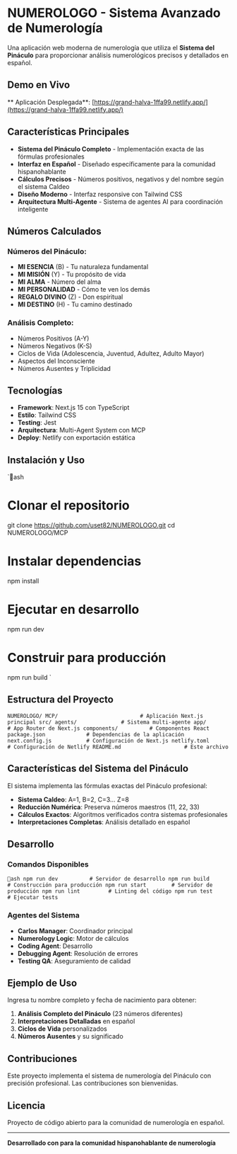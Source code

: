 ﻿#  NUMEROLOGO - Sistema Avanzado de Numerología

Una aplicación web moderna de numerología que utiliza el **Sistema del Pináculo** para proporcionar análisis numerológicos precisos y detallados en español.

##  Demo en Vivo

** Aplicación Desplegada**: [https://grand-halva-1ffa99.netlify.app/](https://grand-halva-1ffa99.netlify.app/)

##  Características Principales

-  **Sistema del Pináculo Completo** - Implementación exacta de las fórmulas profesionales
-  **Interfaz en Español** - Diseñado específicamente para la comunidad hispanohablante
-  **Cálculos Precisos** - Números positivos, negativos y del nombre según el sistema Caldeo
-  **Diseño Moderno** - Interfaz responsive con Tailwind CSS
-  **Arquitectura Multi-Agente** - Sistema de agentes AI para coordinación inteligente

##  Números Calculados

### Números del Pináculo:
- **MI ESENCIA** (B) - Tu naturaleza fundamental
- **MI MISIÓN** (Y) - Tu propósito de vida
- **MI ALMA** - Número del alma
- **MI PERSONALIDAD** - Cómo te ven los demás
- **REGALO DIVINO** (Z) - Don espiritual
- **MI DESTINO** (H) - Tu camino destinado

### Análisis Completo:
- Números Positivos (A-Y)
- Números Negativos (K-S)
- Ciclos de Vida (Adolescencia, Juventud, Adultez, Adulto Mayor)
- Aspectos del Inconsciente
- Números Ausentes y Triplicidad

##  Tecnologías

- **Framework**: Next.js 15 con TypeScript
- **Estilo**: Tailwind CSS
- **Testing**: Jest
- **Arquitectura**: Multi-Agent System con MCP
- **Deploy**: Netlify con exportación estática

##  Instalación y Uso

`ash
# Clonar el repositorio
git clone https://github.com/uset82/NUMEROLOGO.git
cd NUMEROLOGO/MCP

# Instalar dependencias
npm install

# Ejecutar en desarrollo
npm run dev

# Construir para producción
npm run build
`

##  Estructura del Proyecto

`
NUMEROLOGO/
 MCP/                          # Aplicación Next.js principal
    src/
       agents/              # Sistema multi-agente
       app/                 # App Router de Next.js
       components/          # Componentes React
    package.json             # Dependencias de la aplicación
    next.config.js           # Configuración de Next.js
 netlify.toml                 # Configuración de Netlify
 README.md                    # Este archivo
`

##  Características del Sistema del Pináculo

El sistema implementa las fórmulas exactas del Pináculo profesional:

- **Sistema Caldeo**: A=1, B=2, C=3... Z=8
- **Reducción Numérica**: Preserva números maestros (11, 22, 33)
- **Cálculos Exactos**: Algoritmos verificados contra sistemas profesionales
- **Interpretaciones Completas**: Análisis detallado en español

##  Desarrollo

### Comandos Disponibles

`ash
npm run dev          # Servidor de desarrollo
npm run build        # Construcción para producción
npm run start        # Servidor de producción
npm run lint         # Linting del código
npm run test         # Ejecutar tests
`

### Agentes del Sistema

- **Carlos Manager**: Coordinador principal
- **Numerology Logic**: Motor de cálculos
- **Coding Agent**: Desarrollo
- **Debugging Agent**: Resolución de errores
- **Testing QA**: Aseguramiento de calidad

##  Ejemplo de Uso

Ingresa tu nombre completo y fecha de nacimiento para obtener:

1. **Análisis Completo del Pináculo** (23 números diferentes)
2. **Interpretaciones Detalladas** en español
3. **Ciclos de Vida** personalizados
4. **Números Ausentes** y su significado

##  Contribuciones

Este proyecto implementa el sistema de numerología del Pináculo con precisión profesional. Las contribuciones son bienvenidas.

##  Licencia

Proyecto de código abierto para la comunidad de numerología en español.

---

**Desarrollado con  para la comunidad hispanohablante de numerología**